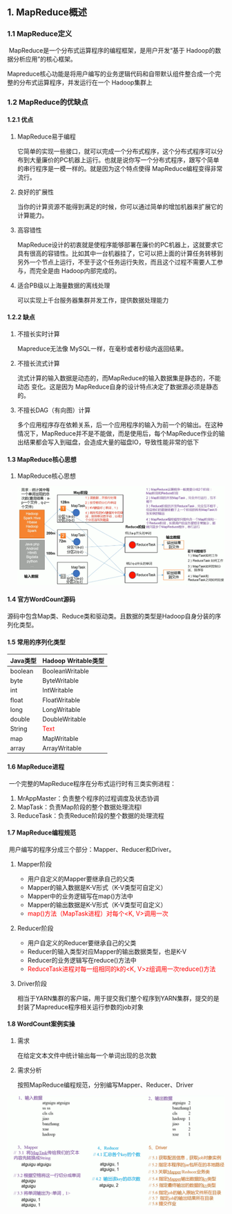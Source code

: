 ## 1. MapReduce概述

### 1.1 MapReduce定义

​	MapReduce是一个分布式运算程序的编程框架，是用户开发“基于 Hadoop的数据分析应用”的核心框架。

​	Mapreduce核心功能是将用户编写的业务逻辑代码和自带默认组件整合成一个完整的分布式运算程序，并发运行在一个 Hadoop集群上

### 1.2 MapReduce的优缺点

#### 1.2.1 优点

 1. MapReduce易于编程

    它简单的实现一些接口，就可以完成一个分布式程序，这个分布式程序可以分布到大量廉价的PC机器上运行。也就是说你写一个分布式程序，跟写个简单的串行程序是一模一样的。就是因为这个特点使得 MapReduce编程变得非常流行。

 2. 良好的扩展性

    当你的计算资源不能得到满足的时候，你可以通过简单的增加机器来扩展它的计算能力。

3. 高容错性

   MapReduce设计的初衷就是使程序能够部署在廉价的PC机器上，这就要求它具有很高的容错性。比如其中一台机器挂了，它可以把上面的计算任务转移到另外一个节点上运行，不至于这个任务运行失败，而且这个过程不需要人工参与，而完全是由 Hadoop内部完成的。

4. 适合PB级以上海量数据的离线处理

   可以实现上千台服务器集群并发工作，提供数据处理能力

#### 1.2.2 缺点

1. 不擅长实时计算

   Mapreduce无法像 MySQL一样，在毫秒或者秒级内返回结果。

2. 不擅长流式计算

   流式计算的输入数据是动态的，而MapReduce的输入数据集是静态的，不能动态 变化。这是因为 MapReduce自身的设计特点决定了数据源必须是静态的。

3. 不擅长DAG（有向图）计算

   多个应用程序存在依赖关系，后一个应用程序的输入为前一个的输出。在这种情况下，MapReduce并不是不能做，而是使用后，每个MapReduce作业的输出结果都会写入到磁盘，会造成大量的磁盘IO，导致性能非常的低下

#### 1.3 MapReduce核心思想

1. MapReduce核心思想

   ![MapReduce核心思想](./res/MapReduce核心编程思想.png)

#### 1.4 官方WordCount源码

​	源码中包含Map类、Reduce类和驱动类。且数据的类型是Hadoop自身分装的序列化类型。

#### 1.5 常用的序列化类型

| Java类型 | Hadoop Writable类型           |
| -------- | ----------------------------- |
| boolean  | BooleanWritable               |
| byte     | ByteWritable                  |
| int      | IntWritable                   |
| float    | FloatWritable                 |
| long     | LongWritable                  |
| double   | DoubleWritable                |
| String   | <font color="red">Text</font> |
| map      | MapWritable                   |
| array    | ArrayWritable                 |

#### 1.6 MapReduce进程

​	一个完整的MapReduce程序在分布式运行时有三类实例进程：

1. MrAppMaster：负责整个程序的过程调度及状态协调
2. MapTask：负责Map阶段的整个数据处理流程l
3. ReduceTask：负责Reduce阶段的整个数据的处理流程

#### 1.7 MapReduce编程规范

​	用户编写的程序分成三个部分：Mapper、Reducer和Driver。

1. Mapper阶段

   - 用户自定义的Mapper要继承自己的父类
   - Mapper的输入数据是K-V形式（K-V类型可自定义）
   - Mapper中的业务逻辑写在map()方法中
   - Mapper的输出数据是K-V形式（K-V类型可自定义）
   - <font color="red">map()方法（MapTask进程）对每个<K, V>调用一次</font>

2. Reducer阶段

   - 用户自定义的Reducer要继承自己的父类
   - Reducer的输入类型对应Mapper的输出数据类型，也是K-V
   - Reducer的业务逻辑写在reduce()方法中
   - <font color="red">ReduceTask进程对每一组相同的k的<K, V>z组调用一次reduce()方法</font>

3. Driver阶段

   ​	相当于YARN集群的客户端，用于提交我们整个程序到YARN集群，提交的是封装了Mapreduce程序相关运行参数的job对象

#### 1.8 WordCount案例实操

1. 需求

   在给定文本文件中统计输出每一个单词出现的总次数

2. 需求分析

   按照MapReduce编程规范，分别编写Mapper、Reducer、Driver

![WordCount案例分析](./res/WordCount案例分析.png)

